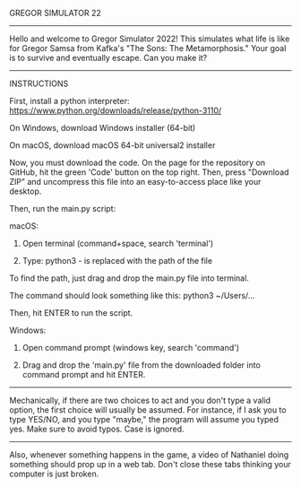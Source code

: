 GREGOR SIMULATOR 22
___________________

Hello and welcome to Gregor Simulator 2022! This simulates what life is like for Gregor Samsa from Kafka's "The Sons: The Metamorphosis." Your goal is to survive and eventually escape. Can you make it?

___________________

INSTRUCTIONS

First, install a python interpreter: https://www.python.org/downloads/release/python-3110/

On Windows, download Windows installer (64-bit)

On macOS, download macOS 64-bit universal2 installer

Now, you must download the code. On the page for the repository on GitHub, hit the green 'Code' button on the top right. Then, press "Download ZIP" and uncompress this file into an easy-to-access place like your desktop.

Then, run the main.py script:

macOS:

1) Open terminal (command+space, search 'terminal')

2) Type: python3 <PATH>
-<PATH> is replaced with the path of the file

To find the path, just drag and drop the main.py file into terminal.

The command should look something like this: python3 ~/Users/...

Then, hit ENTER to run the script.

Windows:

1) Open command prompt (windows key, search 'command')

2) Drag and drop the 'main.py' file from the downloaded folder into command prompt and hit ENTER.

____

Mechanically, if there are two choices to act and you don't type a valid option, the first choice will usually be assumed. For instance, if I ask you to type YES/NO, and you type "maybe," the program will assume you typed yes. Make sure to avoid typos. Case is ignored.

____

Also, whenever something happens in the game, a video of Nathaniel doing something should prop up in a web tab. Don't close these tabs thinking your computer is just broken.